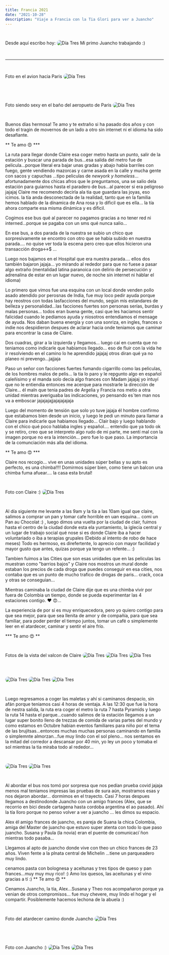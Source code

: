 ```yaml
---
title: Francia 2021
date: "2021-10-28"
description: "Viaje a Francia con la Tia Glori para ver a Juancho"
---
```


<!-- date: año-mes-día -->

Desde aquí escribo hoy:
<img src="./images/0.jpeg" alt="Día Tres" style="border-radius:10px; margin:30px 0;">
Mi primo Juancho trabajando :)

---

Foto en el avion hacia Paris
<img src="./images/15.jpeg" alt="Día Tres" style="border-radius:10px; margin:30px 0;">

Foto siendo sexy en el baño del aeropueto de Paris
<img src="./images/16.jpeg" alt="Día Tres" style="border-radius:10px; margin:30px 0;">

Buenos días hermosa!
Te amo y te extraño si ha pasado dos años y con todo el tragin de movernos de un lado a otro sin internet ni el idioma ha sido desafiante.

** Te amo 😍 \***

La ruta para llegar donde Claire esa coger metro hasta un punto, salir de la estación y buscar una parada de bus...esa salida del metro fue de pelicula...porque literal era bajar unas gradas y abajo habia barriles con fuego, gente vendiendo mazorcas y carne asada en la calle y mucha gente con sacos y capuchas ...tipo peliculas de _newyork y homeless_... afortunadamente dos chicas afros que le preguntamos, una se salio dela estación para guiarnos hasta el paradero de bus...al parecer si era peligroso jajajaj Claire me recomendo decirla ala tia que guardara las joyas, eso icimos. la tía anda desconectada de la realidad, tanto que en la familia hemos hablado de la dínamica de Ana rosa y lo dificil que es ella... la tía ahora comparte esa misma dinámica y es dificil.

Cogimos ese bus qué al parecer no pagamos gracias a no tener red ni interned...porque se pagaba con un sms qué nunca salio...

En ese bus, a dos parada de la nuestra se subio un chico que sorpresivamente se encontro con otro que se habia subido en nuestra parada.... no quise ver toda la escena pero creo que ellos hicieron una transacción droga<->$ ...

Luego nos bajamos en el Hospital que era nuestra parada.... ellos dos también bajaron jajaja... yo mirando al rededor para que no fuese a pasar algo extraño (mentalidad latina paranoica con delirio de persecución y adrenalina de estar en un lugar nuevo, de noche sin internet ni háblar el idioma)

Lo primero que vimos fue una esquina con un local donde venden pollo asado atendido por perosnas de India, fue muy loco pedir ayuda porque hay reostros con todas lasfacciones del mundo, según mis estandares de belleza y personalidad...las facciones fuertes son personas serías, burdas y malas personas... todos eran buena gente, casi que les haciamos sentir falicidad cuando le pediamos ayuda y niosotros entendiamos el mensage de ayuda. Nos daban buena energía y con una sonriza, en ingles, frances o indie nos despidieron despues de aclarar hacia onde teniamos que caminar para encontrar la casa de Claire.

Dos cuadras, girar a la izquierda y llegamos... luego caí en cuenta que no teniamos como indicarle que habiamos llegado... eso de fluir con la vida he ir resolviendo en el camino lo he aprendido jajajaj otros diran qué ya no planeo ni prevengo...jajjaja

Paso un señor con facciones fuertes fumando cigarrillo como las peliculas, de los hombres malos de pelis... la tia lo paro y le repgunto algo en español caleñisimo y el manda solo decía algo frances con Madam jajajaj yo intuyí que no le entiendia entonces me acerque para mostrarle la dirección de Claire... él maln que tenia padres de Argelia y Francia nos metio a otra unidad mientras averiguaba las indicaciones, yo pensando es´ten man nos va a emboscar jajajajajjajajajajaja

Luego del momento de tensión que solo yo tuve jajaja él hombre confirmo que estabamos bien desde un inicio, y luego le pedi un minuto para llamar a Claire para indicarle que habiamos llegado... Clair bajo y luego hablando con el chico qué poco hablaba ingles y español.... entendio que ya todo ok y se retiro, creo que se interpreto algo rudo de mi parte, me sentí mal con la imagen porque no era la intención... pero fue lo que paso. La importancia de la comunciación más alla del idioma.

** Te amo 😍 \***

Claire nos recogio... vive en unas unidades súper bellas y su apto es perfecto, es una chimba!!!! Domirmos súper bien, como tiene un balcon una chimba fuma afuear.... la casa esta brutal!

Foto con Claire :)
<img src="./images/14.jpeg" alt="Día Tres" style="border-radius:10px; margin:30px 0;">

Al día siguiente me levante a las 9am y la tía a las 10am igual que claire, salimos a comprar un pan y tomar cafe horrible en uan esquina... comi un Pan au Chocolat :) , luego dimos una vuelta por la ciudad de clair, fuimos hasta el centro de la ciudad donde esta ela yuntamiento, la iglecia central y un lugar de trabajo social qué nose si es donde Claire iba a hacer voluntariado o iba a terapias grupales (Debido al intento de robo de hace meses)
Todo es hermoso, es direfertente, lo aprecio con mayor facilidad y mayor gusto que antes, quizas porque ya tengo un refente... :)

Tambien fuimos a las Cities que son esas unidades que en las peliculas las muestran como "barrios bajos" y Claire nos mostros un mural donde estaban los precios de cada droga que puedes conseguir en esa cities, nos contaba que es un punto de mucho trafico de drogas de paris... crack, coca y otras se conseguian...

Mientras caminaba la ciudad de Claire dije que es una chimba vivir por fuera de Colombia un tiempo, donde se pueda experimentar las 4 estaciones contigo. ❤️ 😍...

La experiencia de por sí es muy enriquecedora, pero yo quiero contigo para que sea mejor, para que sea llenita de amor y de compañía, para que sea familiar, para poder perder el tiempo juntos, tomar un café o simplemente leer en el atardecer, caminar y sentir el aire frío.

**\* Te amo 😍 **

Fotos de la vista del valcon de Claire
<img src="./images/7.jpeg" alt="Día Tres" style="border-radius:10px; margin:30px 0;">
<img src="./images/8.jpeg" alt="Día Tres" style="border-radius:10px; margin:30px 0;">
<img src="./images/9.jpeg" alt="Día Tres" style="border-radius:10px; margin:30px 0;">
<img src="./images/10.jpeg" alt="Día Tres" style="border-radius:10px; margin:30px 0;">
<img src="./images/11.jpeg" alt="Día Tres" style="border-radius:10px; margin:30px 0;">
<img src="./images/12.jpeg" alt="Día Tres" style="border-radius:10px; margin:30px 0;">

Luego regresamos a coger las maletas y ahí si caminanos despacio, sin afán porque teniamos casi 4 horas de ventaja. A las 12:30 que fue la hora de nestra salida, la ruta era coger el metro la ruta 7 hasta Pyramids y luego la ruta 14 hasta el parque...cuando salimos de la estación llegamos a un lugar super bonito lleno de trezzas de comida de varias partes del mundo y como estamos en Octubre habian eventos familiares para niño por el tema de las brujitsas...entonces muchas muchas personas caminando en familia o simplemnte almorzan...fue muy lindo con el sol pleno... nos sentamos en la mitad del corredor a descansar por 40 min, yo ley un poco y tomaba el sol mientras la tia miraba todo al rededor...

<img src="./images/3.jpeg" alt="Día Tres" style="border-radius:10px; margin:30px 0;">
<img src="./images/5.jpeg" alt="Día Tres" style="border-radius:10px; margin:30px 0;">

Al abordar el bus nos tomó por sorpresa que nos pedían prueba covid jajaja menos mal teníamos impresas las pruebas de sura aún, mostramos esas y nos dejaron abordar... dormimos en el trayecto. Casi 7 horas despues llegamos a destinodonde Juancho con un amigo frances (Alex, que se recorrio en bici desde cartagena hasta cordoba argentina el ao pasado). Ahí la tía lloro porque no penso volver a ver a juancho ... les dimos su espacio.

Alex él amigo frances de juancho, es pareja de Suana la chica Colombia, amiga del Master de juancho que estuvo super atenta con todo lo que paso juancho. Susana y Paula (la novia) eran el puente de comunicaci´ñon mientras todo pasaba...

Llegamos al apto de juancho donde vive con theo un chico frances de 23 años. Viven fente a la plnata central de Michelin ...tiene un parqueadero muy lindo.

cenamos pasta con bolognesa y aceitunas y tres tipos de queso y pan frances...muy muy muy rico! :)
Amo los quesos, las aceitunas y el vino gracias a tí :)
** Te amo 😍 **

Cenamos Juancho, la tía, Alex...Susana y Theo nos acompañaron porque ya venian de otros compromisos... fue muy chevere, muy lindo el hogar y el compartir. Posiblemente hacemos lechona de la abuela :)

Foto del atardecer camino donde Juancho
<img src="./images/6.jpeg" alt="Día Tres" style="border-radius:10px; margin:30px 0;">

Foto con Juancho :)
<img src="./images/2.jpeg" alt="Día Tres" style="border-radius:10px; margin:30px 0;">
<img src="./images/4.jpeg" alt="Día Tres" style="border-radius:10px; margin:30px 0;">
